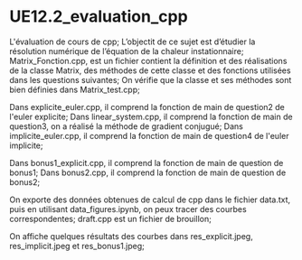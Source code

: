 # UE12.2_evaluation_cpp
L'évaluation de cours de cpp;
L’objectit de ce sujet est d’étudier la résolution numérique de l’équation de la chaleur instationnaire;
Matrix_Fonction.cpp, est un fichier contient la définition et des réalisations de la classe Matrix, des méthodes de cette classe et des fonctions utilisées dans les questions suivantes;
On vérifie que la classe et ses méthodes sont bien définies dans Matrix_test.cpp;

Dans explicite_euler.cpp, il comprend la fonction de main de question2 de l'euler explicite;
Dans linear_system.cpp, il comprend la fonction de main de question3, on a réalisé la méthode de gradient conjugué;
Dans implicite_euler.cpp, il comprend la fonction de main de question4 de l'euler implicite;

Dans bonus1_explicit.cpp, il comprend la fonction de main de question de bonus1;
Dans bonus2.cpp, il comprend la fonction de main de question de bonus2;

On exporte des données obtenues de calcul de cpp dans le fichier data.txt, puis en utilisant data_figures.ipynb, on peux tracer des courbes correspondentes;
draft.cpp est un fichier de brouillon;

On affiche quelques résultats des courbes dans res_explicit.jpeg, res_implicit.jpeg et res_bonus1.jpeg;
